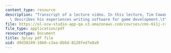 ```yaml
---
content_type: resource
description: "Transcript of a lecture video. In this lecture, Tim Cowan of EA Games\
  \ describes his experiences writing software for game development.\t\t"
file: https://ol-ocw-studio-app-qa.s3.amazonaws.com/courses/cms-611j-creating-video-games-fall-2014/d9d3824910b0c3aa8bbd8120fed7e8a9_J4pnlCBTJYc.pdf
file_type: application/pdf
resourcetype: Document
title: 3play pdf file
uid: d9d38249-10b0-c3aa-8bbd-8120fed7e8a9
---
```

